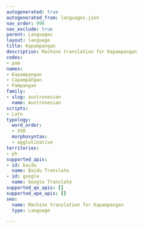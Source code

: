 ```yaml
---
autogenerated: true
autogenerated_from: languages.json
nav_order: 998
nav_exclude: true
parent: Languages
layout: language
title: Kapampangan
description: Machine translation for Kapampangan
codes:
- pam
names:
- Kapampangan
- Capampáñgan
- Pampangan
family:
- slug: austronesian
  name: Austronesian
scripts:
- Latn
typology:
  word_order:
  - VSO
  morphosyntax:
  - agglutinative
territories:
- ph
supported_apis:
- id: baidu
  name: Baidu Translate
- id: google
  name: Google Translate
supported_qe_apis: []
supported_ape_apis: []
seo:
  name: Machine translation for Kapampangan
  type: Language

---
```


